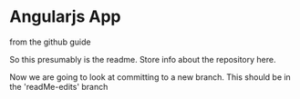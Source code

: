 # Angularjs App
from the github guide 

So this presumably is the readme. Store info about the repository here.

Now we are going to look at committing to a new branch. This should be in the 'readMe-edits' branch
